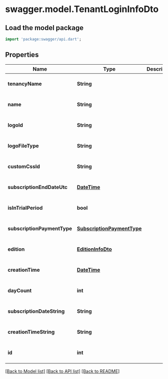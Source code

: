# swagger.model.TenantLoginInfoDto

## Load the model package
```dart
import 'package:swagger/api.dart';
```

## Properties
Name | Type | Description | Notes
------------ | ------------- | ------------- | -------------
**tenancyName** | **String** |  | [optional] [default to null]
**name** | **String** |  | [optional] [default to null]
**logoId** | **String** |  | [optional] [default to null]
**logoFileType** | **String** |  | [optional] [default to null]
**customCssId** | **String** |  | [optional] [default to null]
**subscriptionEndDateUtc** | [**DateTime**](DateTime.md) |  | [optional] [default to null]
**isInTrialPeriod** | **bool** |  | [optional] [default to null]
**subscriptionPaymentType** | [**SubscriptionPaymentType**](SubscriptionPaymentType.md) |  | [optional] [default to null]
**edition** | [**EditionInfoDto**](EditionInfoDto.md) |  | [optional] [default to null]
**creationTime** | [**DateTime**](DateTime.md) |  | [optional] [default to null]
**dayCount** | **int** |  | [optional] [default to null]
**subscriptionDateString** | **String** |  | [optional] [default to null]
**creationTimeString** | **String** |  | [optional] [default to null]
**id** | **int** |  | [optional] [default to null]

[[Back to Model list]](../README.md#documentation-for-models) [[Back to API list]](../README.md#documentation-for-api-endpoints) [[Back to README]](../README.md)


